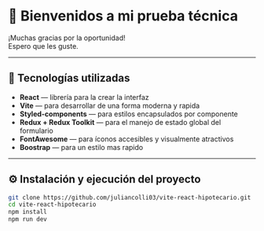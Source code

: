 # 💼 Bienvenidos a mi prueba técnica

¡Muchas gracias por la oportunidad!  
Espero que les guste.

---

## 🚀 Tecnologías utilizadas

- **React** — librería para la crear la interfaz
- **Vite** — para desarrollar de una forma moderna y rapida
- **Styled-components** — para estilos encapsulados por componente
- **Redux + Redux Toolkit** — para el manejo de estado global del formulario
- **FontAwesome** — para íconos accesibles y visualmente atractivos
- **Boostrap** — para un estilo mas rapido

---

## ⚙️ Instalación y ejecución del proyecto

```bash
git clone https://github.com/juliancolli03/vite-react-hipotecario.git
cd vite-react-hipotecario
npm install
npm run dev
